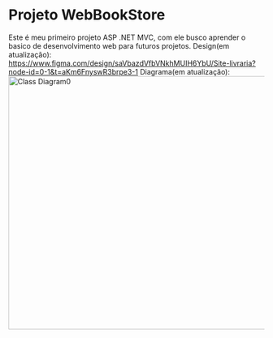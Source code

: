 # Projeto WebBookStore
Este é meu primeiro projeto ASP .NET MVC, com ele busco aprender o basico de desenvolvimento web para futuros projetos. 
Design(em atualização): https://www.figma.com/design/saVbazdVfbVNkhMUIH6YbU/Site-livraria?node-id=0-1&t=aKm6FnyswR3brpe3-1
Diagrama(em atualização):<img width="1000" height="500" alt="Class Diagram0" src="https://github.com/user-attachments/assets/a03dab8b-daa1-4397-96f3-11e443061699" />
